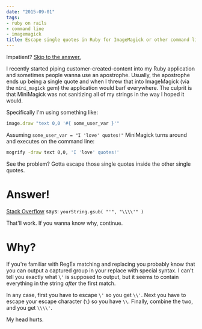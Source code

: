 ```yaml
---
date: "2015-09-01"
tags:
- ruby on rails
- command line
- imagemagick
title: Escape single quotes in Ruby for ImageMagick or other command line use
---
```


Impatient? [Skip to the answer.](#answer)

I recently started piping customer-created-content into my Ruby application and
sometimes people wanna use an apostrophe. Usually, the apostrophe ends up being
a single quote and when I threw that into ImageMagick (via the `mini_magick`
gem) the application would barf everywhere. The culprit is that MiniMagick was
not sanitizing all of my strings in the way I hoped it would.

Specifically I'm using something like:

```ruby
image.draw "text 0,0 '#{ some_user_var }'"
```

Assuming `some_user_var = "I 'love' quotes!"` MiniMagick turns around and
executes on the command line:

```sh
mogrify -draw text 0,0, 'I 'love' quotes!'
```

<a name='answer'></a>

See the problem? Gotta escape those single quotes inside the other single quotes.


# Answer!

[Stack Overflow][] says: `yourString.gsub( "'", "\\\\'" )`

That'll work. If you wanna know why, continue.

[stack overflow]: http://stackoverflow.com/questions/2180322/ruby-gsub-doesnt-escape-single-quotes


# Why?

If you're familiar with RegEx matching and replacing you probably know that you can output a captured group in your replace with special syntax. I can't tell you exactly what `\'` is supposed to output, but it seems to contain everything in the string *after* the first match.

In any case, first you have to escape `\'` so you get `\\'`. Next you have to escape your escape character (`\`) so you have `\\`. Finally, combine the two, and you get `\\\\'`.

My head hurts.
